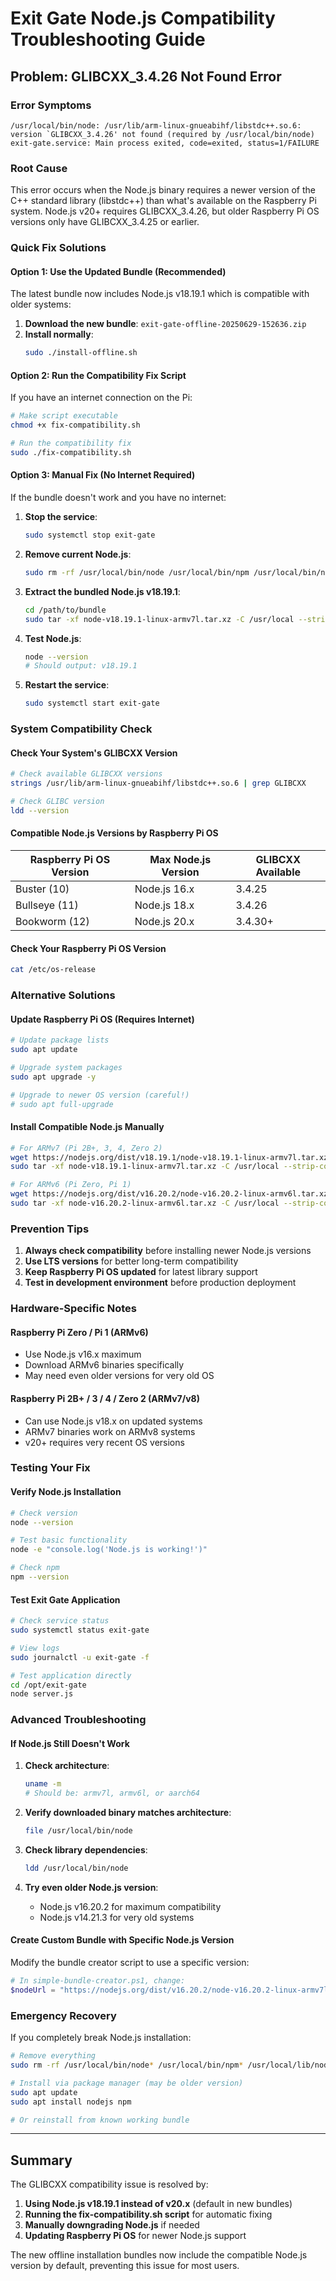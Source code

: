 # Exit Gate Node.js Compatibility Troubleshooting Guide

## Problem: GLIBCXX_3.4.26 Not Found Error

### Error Symptoms
```
/usr/local/bin/node: /usr/lib/arm-linux-gnueabihf/libstdc++.so.6: version `GLIBCXX_3.4.26' not found (required by /usr/local/bin/node)
exit-gate.service: Main process exited, code=exited, status=1/FAILURE
```

### Root Cause
This error occurs when the Node.js binary requires a newer version of the C++ standard library (libstdc++) than what's available on the Raspberry Pi system. Node.js v20+ requires GLIBCXX_3.4.26, but older Raspberry Pi OS versions only have GLIBCXX_3.4.25 or earlier.

### Quick Fix Solutions

#### Option 1: Use the Updated Bundle (Recommended)
The latest bundle now includes Node.js v18.19.1 which is compatible with older systems:

1. **Download the new bundle**: `exit-gate-offline-20250629-152636.zip`
2. **Install normally**: 
   ```bash
   sudo ./install-offline.sh
   ```

#### Option 2: Run the Compatibility Fix Script
If you have an internet connection on the Pi:

```bash
# Make script executable
chmod +x fix-compatibility.sh

# Run the compatibility fix
sudo ./fix-compatibility.sh
```

#### Option 3: Manual Fix (No Internet Required)
If the bundle doesn't work and you have no internet:

1. **Stop the service**:
   ```bash
   sudo systemctl stop exit-gate
   ```

2. **Remove current Node.js**:
   ```bash
   sudo rm -rf /usr/local/bin/node /usr/local/bin/npm /usr/local/bin/npx /usr/local/lib/node_modules
   ```

3. **Extract the bundled Node.js v18.19.1**:
   ```bash
   cd /path/to/bundle
   sudo tar -xf node-v18.19.1-linux-armv7l.tar.xz -C /usr/local --strip-components=1
   ```

4. **Test Node.js**:
   ```bash
   node --version
   # Should output: v18.19.1
   ```

5. **Restart the service**:
   ```bash
   sudo systemctl start exit-gate
   ```

### System Compatibility Check

#### Check Your System's GLIBCXX Version
```bash
# Check available GLIBCXX versions
strings /usr/lib/arm-linux-gnueabihf/libstdc++.so.6 | grep GLIBCXX

# Check GLIBC version
ldd --version
```

#### Compatible Node.js Versions by Raspberry Pi OS

| Raspberry Pi OS Version | Max Node.js Version | GLIBCXX Available |
|------------------------|-------------------|------------------|
| Buster (10) | Node.js 16.x | 3.4.25 |
| Bullseye (11) | Node.js 18.x | 3.4.26 |
| Bookworm (12) | Node.js 20.x | 3.4.30+ |

#### Check Your Raspberry Pi OS Version
```bash
cat /etc/os-release
```

### Alternative Solutions

#### Update Raspberry Pi OS (Requires Internet)
```bash
# Update package lists
sudo apt update

# Upgrade system packages
sudo apt upgrade -y

# Upgrade to newer OS version (careful!)
# sudo apt full-upgrade
```

#### Install Compatible Node.js Manually
```bash
# For ARMv7 (Pi 2B+, 3, 4, Zero 2)
wget https://nodejs.org/dist/v18.19.1/node-v18.19.1-linux-armv7l.tar.xz
sudo tar -xf node-v18.19.1-linux-armv7l.tar.xz -C /usr/local --strip-components=1

# For ARMv6 (Pi Zero, Pi 1)
wget https://nodejs.org/dist/v16.20.2/node-v16.20.2-linux-armv6l.tar.xz
sudo tar -xf node-v16.20.2-linux-armv6l.tar.xz -C /usr/local --strip-components=1
```

### Prevention Tips

1. **Always check compatibility** before installing newer Node.js versions
2. **Use LTS versions** for better long-term compatibility
3. **Keep Raspberry Pi OS updated** for latest library support
4. **Test in development environment** before production deployment

### Hardware-Specific Notes

#### Raspberry Pi Zero / Pi 1 (ARMv6)
- Use Node.js v16.x maximum
- Download ARMv6 binaries specifically
- May need even older versions for very old OS

#### Raspberry Pi 2B+ / 3 / 4 / Zero 2 (ARMv7/v8)
- Can use Node.js v18.x on updated systems
- ARMv7 binaries work on ARMv8 systems
- v20+ requires very recent OS versions

### Testing Your Fix

#### Verify Node.js Installation
```bash
# Check version
node --version

# Test basic functionality
node -e "console.log('Node.js is working!')"

# Check npm
npm --version
```

#### Test Exit Gate Application
```bash
# Check service status
sudo systemctl status exit-gate

# View logs
sudo journalctl -u exit-gate -f

# Test application directly
cd /opt/exit-gate
node server.js
```

### Advanced Troubleshooting

#### If Node.js Still Doesn't Work

1. **Check architecture**:
   ```bash
   uname -m
   # Should be: armv7l, armv6l, or aarch64
   ```

2. **Verify downloaded binary matches architecture**:
   ```bash
   file /usr/local/bin/node
   ```

3. **Check library dependencies**:
   ```bash
   ldd /usr/local/bin/node
   ```

4. **Try even older Node.js version**:
   - Node.js v16.20.2 for maximum compatibility
   - Node.js v14.21.3 for very old systems

#### Create Custom Bundle with Specific Node.js Version

Modify the bundle creator script to use a specific version:

```powershell
# In simple-bundle-creator.ps1, change:
$nodeUrl = "https://nodejs.org/dist/v16.20.2/node-v16.20.2-linux-armv7l.tar.xz"
```

### Emergency Recovery

If you completely break Node.js installation:

```bash
# Remove everything
sudo rm -rf /usr/local/bin/node* /usr/local/bin/npm* /usr/local/lib/node_modules

# Install via package manager (may be older version)
sudo apt update
sudo apt install nodejs npm

# Or reinstall from known working bundle
```

---

## Summary

The GLIBCXX compatibility issue is resolved by:
1. **Using Node.js v18.19.1 instead of v20.x** (default in new bundles)
2. **Running the fix-compatibility.sh script** for automatic fixing
3. **Manually downgrading Node.js** if needed
4. **Updating Raspberry Pi OS** for newer Node.js support

The new offline installation bundles now include the compatible Node.js version by default, preventing this issue for most users.
